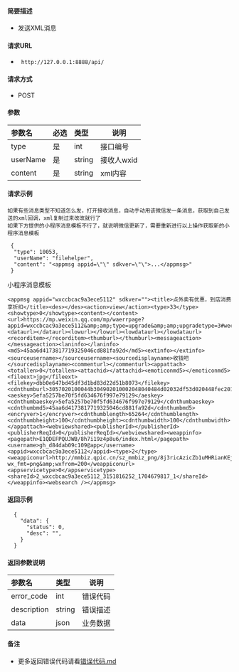 
#### 简要描述

- 发送XML消息

#### 请求URL
- ` http://127.0.0.1:8888/api/`
  
#### 请求方式
- POST 

#### 参数

| 参数名      | 必选 | 类型     | 说明      |   
|:---------|:---|:-------|---------|   
| type     | 是  | int    | 接口编号    |   
| userName | 是  | string | 接收人wxid |   
| content  | 是  | string | xml内容   |   

#### 请求示例

```
如果有些消息类型不知道怎么发，打开接收消息，自动手动用该微信发一条消息，获取到自己发送的xml回调，xml复制过来改改就行了
如果下方提供的小程序消息模板不行了，就说明微信更新了，需要重新进行以上操作获取新的小程序消息模板

 {
  "type": 10053,
  "userName": "filehelper",
  "content": "<appmsg appid=\"\" sdkver=\"\">...</appmsg>"
 } 
```
小程序消息模板
```
<appmsg appid="wxccbcac9a3ece5112" sdkver=""><title>点外卖有优惠，到店消费享折扣</title><des></des><action>view</action><type>33</type><showtype>0</showtype><content></content><url>https://mp.weixin.qq.com/mp/waerrpage?appid=wxccbcac9a3ece5112&amp;amp;type=upgrade&amp;amp;upgradetype=3#wechat_redirect</url><dataurl></dataurl><lowurl></lowurl><lowdataurl></lowdataurl><recorditem></recorditem><thumburl></thumburl><messageaction></messageaction><laninfo></laninfo><md5>45aa6d4173817719325046cd881fa92d</md5><extinfo></extinfo><sourceusername></sourceusername><sourcedisplayname>收钱吧</sourcedisplayname><commenturl></commenturl><appattach><totallen>0</totallen><attachid></attachid><emoticonmd5></emoticonmd5><fileext>jpg</fileext><filekey>dbb0e647bd45df3d1bd83d22d51b8073</filekey><cdnthumburl>3057020100044b304902010002048040484d02032df53d020448fec2010204659b5989042430353765643637352d323166332d343936342d623033322d3061663162646230653835300204011808030201000405004c51e500</cdnthumburl><aeskey>5efa5257be70f5fd634676f997e79129</aeskey><cdnthumbaeskey>5efa5257be70f5fd634676f997e79129</cdnthumbaeskey><cdnthumbmd5>45aa6d4173817719325046cd881fa92d</cdnthumbmd5><encryver>1</encryver><cdnthumblength>65264</cdnthumblength><cdnthumbheight>100</cdnthumbheight><cdnthumbwidth>100</cdnthumbwidth></appattach><webviewshared><publisherId></publisherId><publisherReqId>0</publisherReqId></webviewshared><weappinfo><pagepath>E1QDEFPQUJWB/8h7i19z4p8u6/index.html</pagepath><username>gh_d84dab09c109@app</username><appid>wxccbcac9a3ece5112</appid><type>2</type><weappiconurl>http://mmbiz.qpic.cn/sz_mmbiz_png/8j3ricAzicZb1uMHRianKEjniag0Y5ZYzibe81gKws0knrX2fwpJzS8QCjQvQ0ZEnFsrvt81aFvwI3fZqFo9paMPRqw/640?wx_fmt=png&amp;wxfrom=200</weappiconurl><appservicetype>0</appservicetype><shareId>2_wxccbcac9a3ece5112_3151816252_1704679817_1</shareId></weappinfo><websearch /></appmsg>
```


#### 返回示例 

``` 
  {
    "data": {
      "status": 0,
      "desc": "",
    }
  }
```

#### 返回参数说明 

| 参数名         | 类型     | 说明   |   
|:------------|:-------|------|   
| error_code  | int    | 错误代码 |   
| description | string | 错误描述 |   
| data        | json   | 业务数据 |   

#### 备注 

- 更多返回错误代码请看[错误代码.md](../错误代码.md)






